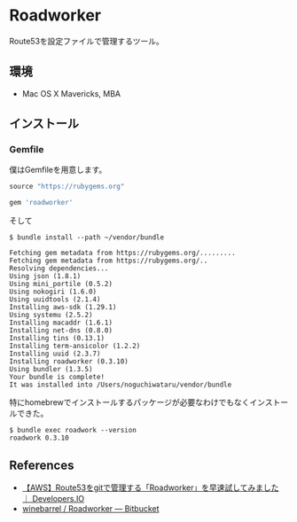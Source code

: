 # Roadworker

Route53を設定ファイルで管理するツール。

## 環境

* Mac OS X Mavericks, MBA

## インストール

### Gemfile

僕はGemfileを用意します。

```ruby
source "https://rubygems.org"

gem 'roadworker'
```

そして

```
$ bundle install --path ~/vendor/bundle

Fetching gem metadata from https://rubygems.org/.........
Fetching gem metadata from https://rubygems.org/..
Resolving dependencies...
Using json (1.8.1)
Using mini_portile (0.5.2)
Using nokogiri (1.6.0)
Using uuidtools (2.1.4)
Installing aws-sdk (1.29.1)
Using systemu (2.5.2)
Installing macaddr (1.6.1)
Installing net-dns (0.8.0)
Installing tins (0.13.1)
Installing term-ansicolor (1.2.2)
Installing uuid (2.3.7)
Installing roadworker (0.3.10)
Using bundler (1.3.5)
Your bundle is complete!
It was installed into /Users/noguchiwataru/vendor/bundle
```

特にhomebrewでインストールするパッケージが必要なわけでもなくインストールできた。

```
$ bundle exec roadwork --version
roadwork 0.3.10
```

## References

- [【AWS】Route53をgitで管理する「Roadworker」を早速試してみました ｜ Developers.IO](http://dev.classmethod.jp/cloud/aws/route53-as-code-roadworker/)
- [winebarrel / Roadworker — Bitbucket](https://bitbucket.org/winebarrel/roadworker)
